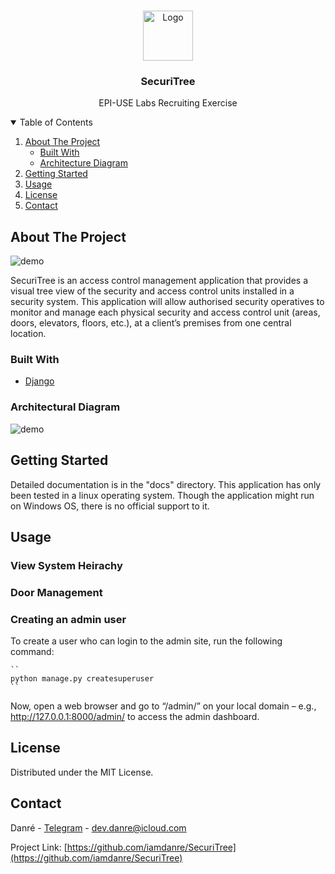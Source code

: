 <!-- PROJECT LOGO -->
<br />
<p align="center">
  <a href="https://github.com/iamdanre/SecuriTree">
    <img src="img/logo.png" alt="Logo" width="80" height="80">
  </a>

  <h3 align="center">SecuriTree</h3>

  <p align="center">
    EPI-USE Labs Recruiting Exercise
    <br />

<!-- TABLE OF CONTENTS -->
<details open="open">
  <summary>Table of Contents</summary>
  <ol>
    <li>
      <a href="#about-the-project">About The Project</a>
      <ul>
        <li><a href="#built-with">Built With</a></li>
        <li><a href="#architectural-diagram">Architecture Diagram</a></li>
      </ul>
    </li>
    <li><a href="#getting-started">Getting Started</a></li>
    <li><a href="#usage">Usage</a></li>
    <li><a href="#license">License</a></li>
    <li><a href="#contact">Contact</a></li>
  </ol>
</details>

<!-- ABOUT THE PROJECT -->

## About The Project

<img src="img/demo.gif" alt="demo" width="auto" height="auto">

SecuriTree is an access control management application that provides a visual tree view of the security and
access control units installed in a security system. This application will allow authorised security operatives
to monitor and manage each physical security and access control unit (areas, doors, elevators, floors, etc.),
at a client’s premises from one central location.

### Built With

- [Django](https://docs.djangoproject.com)

### Architectural Diagram

<img src="img/diagram.jpeg" alt="demo" width="auto" height="auto">
<!-- GETTING STARTED -->

## Getting Started

Detailed documentation is in the "docs" directory. This application has only been tested in a linux operating system. Though the application might run on Windows OS, there is no official support to it.

<!-- USAGE -->

## Usage

### View System Heirachy


### Door Management


### Creating an admin user

To create a user who can login to the admin site, run the following command:

    ``
    python manage.py createsuperuser
    ``

Now, open a web browser and go to “/admin/” on your local domain – e.g., http://127.0.0.1:8000/admin/ to access the admin dashboard.
<!-- LICENSE -->

## License

Distributed under the MIT License.

<!-- CONTACT -->

## Contact

Danré - [Telegram](https://t.me/xp_x_qx/) - dev.danre@icloud.com

Project Link: [https://github.com/iamdanre/SecuriTree](https://github.com/iamdanre/SecuriTree)
